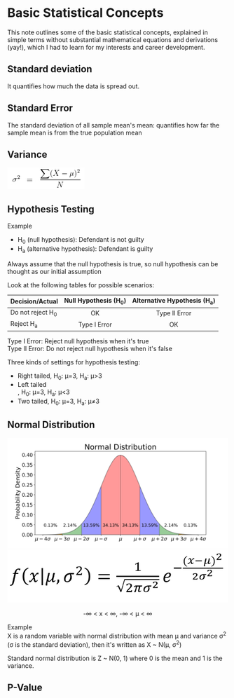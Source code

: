 # Basic Statistical Concepts
This note outlines some of the basic statistical concepts, explained in simple terms without substantial mathematical equations and derivations (yay!), which I had to learn for my interests and career development.

## Standard deviation
It quantifies how much the data is spread out. 

## Standard Error
The standard deviation of all sample mean's mean: quantifies how far the sample mean is from the true population mean

## Variance
![](imgs/variance_equation.jpg)

## Hypothesis Testing
Example <br />
* H<sub>0</sub> (null hypothesis): Defendant is not guilty <br />
* H<sub>a</sub> (alternative hypothesis): Defendant is guilty

Always assume that the null hypothesis is true, so null hypothesis can be thought as our initial assumption

Look at the following tables for possible scenarios:

| Decision/Actual            | Null Hypothesis (H<sub>0</sub>) | Alternative Hypothesis (H<sub>a</sub>)  |
| ---------------------------|:-------------------------------:| :--------------------------------------:|
| Do not reject H<sub>0</sub>|                OK               |             Type II Error               |
| Reject H<sub>a</sub>       |            Type I Error         |                  OK                     |

Type I Error: Reject null hypothesis when it's true<br />
Type II Error: Do not reject null hypothesis when it's false<br />

Three kinds of settings for hypothesis testing:<br />
* Right tailed, H<sub>0</sub>: μ=3, H<sub>a</sub>: μ>3 <br />
* Left tailed <br />, H<sub>0</sub>: μ=3, H<sub>a</sub>: μ<3
* Two tailed, H<sub>0</sub>: μ=3, H<sub>a</sub>: μ≠3

## Normal Distribution
![](imgs/normal_distribution.png)
![](imgs/normal_distribution_eqn.png) <br />
<center>-∞ < x < ∞, -∞ < μ < ∞</center>

Example <br />
X is a random variable with normal distribution with mean μ and variance σ<sup>2</sup> (σ is the standard deviation), then it's written as 
X ~ N(μ, σ<sup>2</sup>)

Standard normal distribution is Z ~ N(0, 1) where 0 is the mean and 1 is the variance.

## P-Value

